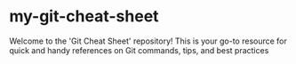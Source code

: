 # my-git-cheat-sheet
Welcome to the 'Git Cheat Sheet' repository! This is your go-to resource for quick and handy references on Git commands, tips, and best practices
